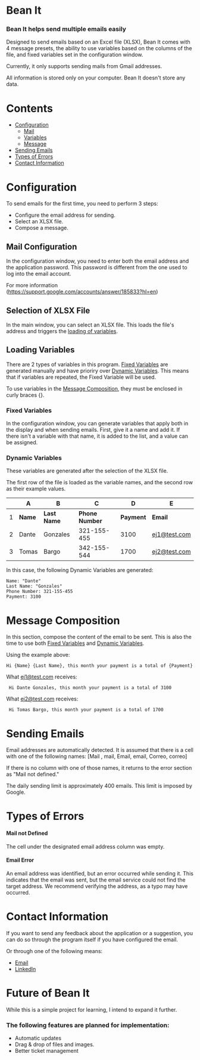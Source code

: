 # Bean It

### Bean It helps send multiple emails easily

Designed to send emails based on an Excel file (XLSX), Bean It comes with 4 message presets, the ability to use variables based on the columns of the file, and fixed variables set in the configuration window.

Currently, it only supports sending mails from Gmail addresses.

All information is stored only on your computer. Bean It doesn't store any data.

# Contents

- [Configuration](#configuration)
  - [Mail](#mail-configuration)
  - [Variables](#loading-variables)
  - [Message](#message-composition)
- [Sending Emails](#sending-emails)
- [Types of Errors](#types-of-errors)
- [Contact Information](#contact-information)

# Configuration

To send emails for the first time, you need to perform 3 steps:

- Configure the email address for sending.
- Select an XLSX file.
- Compose a message.

## Mail Configuration

In the configuration window, you need to enter both the email address and the application password. This password is different from the one used to log into the email account.

For more information (https://support.google.com/accounts/answer/185833?hl=en)

## Selection of XLSX File

In the main window, you can select an XLSX file. This loads the file's address and triggers the [loading of variables](#loading-variables).

## Loading Variables

There are 2 types of variables in this program. [Fixed Variables](#fixed-variables) are generated manually and have prioriry over [Dynamic Variables](#dynamic-variables). This means that if variables are repeated, the Fixed Variable will be used.

To use variables in the [Message Composition](#message-composition), they must be enclosed in curly braces {}.

### Fixed Variables

In the configuration window, you can generate variables that apply both in the display and when sending emails. First, give it a name and add it. If there isn't a variable with that name, it is added to the list, and a value can be assigned.

### Dynamic Variables

These variables are generated after the selection of the XLSX file.

The first row of the file is loaded as the variable names, and the second row as their example values.

|     | A        | B             | C                | D           | E            |
| --- | -------- | ------------- | ---------------- | ----------- | ------------ |
| 1   | **Name** | **Last Name** | **Phone Number** | **Payment** | **Email**    |
| 2   | Dante    | Gonzales      | 321-155-455      | 3100        | ej1@test.com |
| 3   | Tomas    | Bargo         | 342-155-544      | 1700        | ej2@test.com |

In this case, the following Dynamic Variables are generated:

    Name: "Dante"
    Last Name: "Gonzales"
    Phone Number: 321-155-455
    Payment: 3100

# Message Composition

In this section, compose the content of the email to be sent. This is also the time to use both [Fixed Variables](#fixed-variables) and [Dynamic Variables](#dinamic-variables).

Using the example above:

    Hi {Name} {Last Name}, this month your payment is a total of {Payment}

What ej1@test.com receives:

     Hi Dante Gonzales, this month your payment is a total of 3100

What ej2@test.com receives:

     Hi Tomas Bargo, this month your payment is a total of 1700

# Sending Emails

Email addresses are automatically detected. It is assumed that there is a cell with one of the following names:
[Mail , mail, Email, email, Correo, correo]

If there is no column with one of those names, it returns to the error section as "Mail not defined."

The daily sending limit is approximately 400 emails. This limit is imposed by Google.

# Types of Errors

#### Mail not Defined

The cell under the designated email address column was empty.

#### Email Error

An email address was identified, but an error occurred while sending it. This indicates that the email was sent, but the email service could not find the target address. We recommend verifying the address, as a typo may have occurred.

# Contact Information

If you want to send any feedback about the application or a suggestion, you can do so through the program itself if you have configured the email.

Or through one of the following means:

- [Email](cherubini.franco@hotmail.com)
- [LinkedIn](www.linkedin.com/in/cherubinifranco/)


# Future of Bean It
While this is a simple project for learning, I intend to expand it further.

### The following features are planned for implementation:

- Automatic updates
- Drag & drop of files and images.
- Better ticket management
